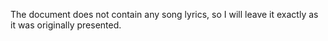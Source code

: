 The document does not contain any song lyrics, so I will leave it exactly as it was originally presented.